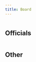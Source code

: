 ```yaml
---
title: Board
---
```


<div class="columns board-card-container">
  <div class="column">
    <board-member-card
      name="Janne Rissanen"
      role="Chairperson"
      email="joriss@utu.fi"
      telegram="Ja_Ri">
    </board-member-card>
    <board-member-card
      name="Emilia Kalliokoski"
      role="Vice Chairperson & Equality Affairs"
      email="emamka@utu.fi"
      telegram="emamka">
    </board-member-card>
    <board-member-card
      name="Aleksi Pelkonen"
      role="Communications"
      email="aipelk@utu.fi"
      telegram="pelkis96">
    </board-member-card>
  </div>
  <div class="column">
    <board-member-card
      name="Niklas Mettälä"
      role="Secretary"
      email="niklas.j.mettala@utu.fi"
      telegram="Nikk3">
    </board-member-card>
    <board-member-card
      name="Lauri Orava"
      role="Treasurer & Annual Ball Organiser"
      email="laorav@utu.fi"
      telegram="Juoksuorava">
    </board-member-card>
    <board-member-card
      name="Nemo Laiho"
      role="Events & Environmental Affairs"
      email="nmlaih@utu.fi"
      telegram="Nemolaiho">
    </board-member-card>
  </div>
</div>

## Officials

<div class="columns board-card-container">
  <div class="column">
    <board-member-card
      name="Petri Holopainen"
      role="Corporate Collaboration"
      email="pjholo@utu.fi"
      telegram="petrips">
    </board-member-card>
    <board-member-card
      name="Samu Nykänen"
      role="Logistics"
      email="nykanen.samu@gmail.com"
      telegram="Samupn">
    </board-member-card>
    <board-member-card
      name="Rio Koskelo"
      role="FSOBP & International Affairs"
      email="rlskos@utu.fi"
      telegram="RioKos">
    </board-member-card>
  </div>
  <div class="column">
    <board-member-card
      name="Veera Pajunen"
      role="Beer Pong League"
      email="vepaju@utu.fi"
      telegram="veepaj">
    </board-member-card>
    <board-member-card
      name="Jenni Autere"
      role="Beer Pong League"
      email="jkaute@utu.fi"
      telegram="jenniau">
    </board-member-card>
  </div>
</div>

## Other

<div class="columns board-card-container">
  <div class="column">
    <board-member-card
      name="Jarkko Pietilä"
      role="Webmaster"
      email="jtspie@utu.fi"
      telegram="kurkkuu">
    </board-member-card>
  </div>
</div>
